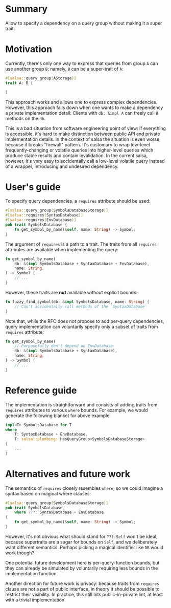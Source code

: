 # Summary

Allow to specify a dependency on a query group without making it a super trait.

# Motivation

Currently, there's only one way to express that queries from group `A` can use
another group `B`: namely, `B` can be a super-trait of `A`:

```rust
#[salsa::query_group(AStorage)]
trait A: B {

}
```

This approach works and allows one to express complex dependencies. However,
this approach falls down when one wants to make a dependency a private
implementation detail: Clients with `db: &impl A` can freely call `B` methods on
the `db`.

This is a bad situation from software engineering point of view: if everything
is accessible, it's hard to make distinction between public API and private
implementation details. In the context of salsa the situation is even worse,
because it breaks "firewall" pattern. It's customary to wrap low-level
frequently-changing or volatile queries into higher-level queries which produce
stable results and contain invalidation. In the current salsa, however, it's
very easy to accidentally call a low-level volatile query instead of a wrapper,
introducing and undesired dependency.

# User's guide

To specify query dependencies, a `requires` attribute should be used:

```rust
#[salsa::query_group(SymbolsDatabaseStorage)]
#[salsa::requires(SyntaxDatabase)]
#[salsa::requires(EnvDatabase)]
pub trait SymbolsDatabase {
    fn get_symbol_by_name(&self, name: String) -> Symbol;
}
```

The argument of `requires` is a path to a trait. The traits from all `requires`
attributes are available when implementing the query:

```rust
fn get_symbol_by_name(
    db: &(impl SymbolsDatabase + SyntaxDatabase + EnvDatabase),
    name: String,
) -> Symbol {
    // ...
}
```

However, these traits are **not** available without explicit bounds:

```rust
fn fuzzy_find_symbol(db: &impl SymbolsDatabase, name: String) {
    // Can't accidentally call methods of the `SyntaxDatabase`
}
```

Note that, while the RFC does not propose to add per-query dependencies, query
implementation can voluntarily specify only a subset of traits from `requires`
attribute:

```rust
fn get_symbol_by_name(
    // Purposefully don't depend on EnvDatabase
    db: &(impl SymbolsDatabase + SyntaxDatabase),
    name: String,
) -> Symbol {
    // ...
}
```

# Reference guide

The implementation is straightforward and consists of adding traits from
`requires` attributes to various `where` bounds. For example, we would generate
the following blanket for above example:

```rust
impl<T> SymbolsDatabase for T
where
    T: SyntaxDatabase + EnvDatabase,
    T: salsa::plumbing::HasQueryGroup<SymbolsDatabaseStorage>
{
    ...
}
```

# Alternatives and future work

The semantics of `requires` closely resembles `where`, so we could imagine a
syntax based on magical where clauses:

```rust
#[salsa::query_group(SymbolsDatabaseStorage)]
pub trait SymbolsDatabase
    where ???: SyntaxDatabase + EnvDatabase
{
    fn get_symbol_by_name(&self, name: String) -> Symbol;
}
```

However, it's not obvious what should stand for `???`. `Self` won't be ideal,
because supertraits are a sugar for bounds on `Self`, and we deliberately want
different semantics. Perhaps picking a magical identifier like `DB` would work
though?

One potential future development here is per-query-function bounds, but they can
already be simulated by voluntarily requiring less bounds in the implementation
function.

Another direction for future work is privacy: because traits from `requires`
clause are not a part of public interface, in theory it should be possible to
restrict their visibility. In practice, this still hits public-in-private lint,
at least with a trivial implementation.

